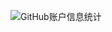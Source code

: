 ![GitHub账户信息统计](https://github-stats.ubrong.com/api?username=mooyun&show_icons=true&theme=tokyonight)

